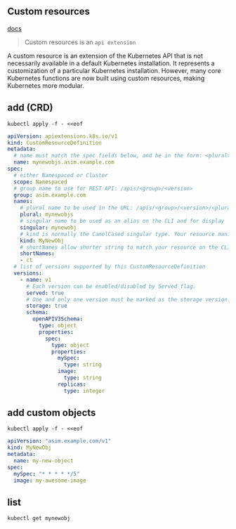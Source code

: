 ## Custom resources
[docs](https://kubernetes.io/docs/tasks/extend-kubernetes/custom-resources/custom-resource-definitions)
> Custom resources is an `api extension`


A custom resource is an extension of the Kubernetes API that is 
not necessarily available in a default Kubernetes installation. 
It represents a customization of a particular Kubernetes installation. 
However, many core Kubernetes functions are now built using custom 
resources, making Kubernetes more modular.


## add (CRD)
`kubectl apply -f - <<eof`
```yaml
apiVersion: apiextensions.k8s.io/v1
kind: CustomResourceDefinition
metadata:
  # name must match the spec fields below, and be in the form: <plural>.<group>
  name: mynewobjs.asim.example.com
spec:
  # either Namespaced or Cluster
  scope: Namespaced
  # group name to use for REST API: /apis/<group>/<version>
  group: asim.example.com
  names:
    # plural name to be used in the URL: /apis/<group>/<version>/<plural>
    plural: mynewobjs
    # singular name to be used as an alias on the CLI and for display
    singular: mynewobj
    # kind is normally the CamelCased singular type. Your resource manifests use this.
    kind: MyNewObj
    # shortNames allow shorter string to match your resource on the CLI
    shortNames:
    - ct
  # list of versions supported by this CustomResourceDefinition
  versions:
    - name: v1
      # Each version can be enabled/disabled by Served flag.
      served: true
      # One and only one version must be marked as the storage version.
      storage: true
      schema:
        openAPIV3Schema:
          type: object
          properties:
            spec:
              type: object
              properties:
                mySpec:
                  type: string
                image:
                  type: string
                replicas:
                  type: integer
```


## add custom objects
`kubectl apply -f - <<eof`
```yaml
apiVersion: "asim.example.com/v1"
kind: MyNewObj
metadata:
  name: my-new-object
spec:
  mySpec: "* * * * */5"
  image: my-awesome-image
```

## list
```bash
kubectl get mynewobj
```
